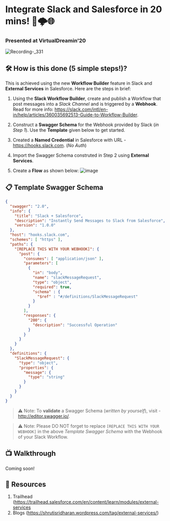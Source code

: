 # Integrate Slack and Salesforce in 20 mins! 💬🌩️🌐
### Presented at VirtualDreamin'20
![Recording-_331](https://user-images.githubusercontent.com/16715515/82121440-af546680-97aa-11ea-864d-da0d06ebdcfe.gif)

## 🛠️ How is this done (5 simple steps!)?

This is achieved using the new **Workflow Builder** feature in Slack and **External Services** in Salesforce. Here are the steps in brief:

1.  Using the **Slack Workflow Builder**, create and publish a Workflow that post messages into a _Slack Channel_ and is triggered by a **Webhook**. Read for more info: https://slack.com/intl/en-in/help/articles/360035692513-Guide-to-Workflow-Builder.

2.  Construct a **Swagger Schema** for the Webhook provided by Slack (_in Step 1_). Use the **Template** given below to get started.

3.  Created a **Named Credential** in Salesforce with URL - https://hooks.slack.com. (_No Auth_)

4.  Import the Swagger Schema construted in Step 2 using **External Services**.

5.  Create a **Flow** as shown below:
![image](https://user-images.githubusercontent.com/16715515/82121553-9f895200-97ab-11ea-82d3-6e6aaa94f5d4.png)

## 📋 Template Swagger Schema
```json
{
  "swagger": "2.0",
  "info": {
    "title": "Slack + Salesforce",
    "description": "Instantly Send Messages to Slack from Salesforce",
    "version": "1.0.0"
  },
  "host": "hooks.slack.com",
  "schemes": [ "https" ],
  "paths": {
    "[REPLACE THIS WITH YOUR WEBHOOK]": {
      "post": {
        "consumes": [ "application/json" ],
        "parameters": [
          {
            "in": "body",
            "name": "slackMessageRequest",
            "type": "object",
            "required": true,
            "schema" : {
              "$ref" : "#/definitions/SlackMessageRequest"
            }
          }
        ],
        "responses": {
          "200": {
            "description": "Successful Operation"
          }
        }
      }
    }
  },
  "definitions": {
    "SlackMessageRequest": {
      "type": "object",
      "properties": {
        "message": {
          "type": "string"
        }
      }
    }
  }
}
```
> ⚠️ Note: To **validate** a Swagger Schema (_written by yourself_), visit - http://editor.swagger.io/.

> ⚠️ Note: Please DO NOT forget to replace `[REPLACE THIS WITH YOUR WEBHOOK]` in the above _Template Swagger Schema_ with the Webhook of your Slack Workflow.

## 📺 Walkthrough
Coming soon!

## 🔗 Resources
1. Trailhead (https://trailhead.salesforce.com/en/content/learn/modules/external-services
2. Blogs (https://shrutisridharan.wordpress.com/tag/external-services/)
